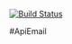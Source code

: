 [![Build Status](https://travis-ci.org/gallito1994/ApiEmail.svg?branch=master)](https://travis-ci.org/gallito1994/ApiEmail)


#ApiEmail
